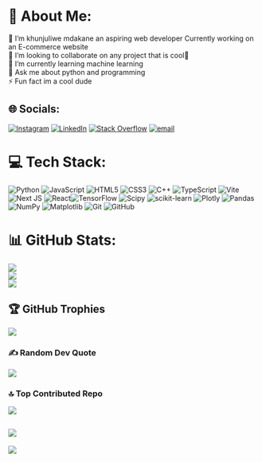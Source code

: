 # 💫 About Me:
🔭 I’m khunjuliwe mdakane an aspiring web developer 
Currently working on an E-commerce website<br>👯 I’m looking to collaborate on any project that is cool🤝 <br>🌱 I’m currently learning machine learning<br>💬 Ask me about python and programming<br>⚡ Fun fact im a cool dude 


## 🌐 Socials:
[![Instagram](https://img.shields.io/badge/Instagram-%23E4405F.svg?logo=Instagram&logoColor=white)](https://instagram.com/zaynex00) [![LinkedIn](https://img.shields.io/badge/LinkedIn-%230077B5.svg?logo=linkedin&logoColor=white)](https://linkedin.com/in/khunjuliwemdakane ) [![Stack Overflow](https://img.shields.io/badge/-Stackoverflow-FE7A16?logo=stack-overflow&logoColor=white)](https://stackoverflow.com/users/22734909) [![email](https://img.shields.io/badge/Email-D14836?logo=gmail&logoColor=white)](mailto:zondokhunjuliwe246@gmail.com) 

# 💻 Tech Stack:
![Python](https://img.shields.io/badge/python-3670A0?style=for-the-badge&logo=python&logoColor=ffdd54) ![JavaScript](https://img.shields.io/badge/javascript-%23323330.svg?style=for-the-badge&logo=javascript&logoColor=%23F7DF1E)  ![HTML5](https://img.shields.io/badge/html5-%23E34F26.svg?style=for-the-badge&logo=html5&logoColor=white) ![CSS3](https://img.shields.io/badge/css3-%231572B6.svg?style=for-the-badge&logo=css3&logoColor=white) ![C++](https://img.shields.io/badge/c++-%2300599C.svg?style=for-the-badge&logo=c%2B%2B&logoColor=white) ![TypeScript](https://img.shields.io/badge/typescript-%23007ACC.svg?style=for-the-badge&logo=typescript&logoColor=white) ![Vite](https://img.shields.io/badge/vite-%23646CFF.svg?style=for-the-badge&logo=vite&logoColor=white) ![Next JS](https://img.shields.io/badge/Next-black?style=for-the-badge&logo=next.js&logoColor=white) ![React](https://img.shields.io/badge/react-%2320232a.svg?style=for-the-badge&logo=react&logoColor=%2361DAFB)![TensorFlow](https://img.shields.io/badge/TensorFlow-%23FF6F00.svg?style=for-the-badge&logo=TensorFlow&logoColor=white) ![Scipy](https://img.shields.io/badge/SciPy-%230C55A5.svg?style=for-the-badge&logo=scipy&logoColor=%white) ![scikit-learn](https://img.shields.io/badge/scikit--learn-%23F7931E.svg?style=for-the-badge&logo=scikit-learn&logoColor=white) ![Plotly](https://img.shields.io/badge/Plotly-%233F4F75.svg?style=for-the-badge&logo=plotly&logoColor=white) ![Pandas](https://img.shields.io/badge/pandas-%23150458.svg?style=for-the-badge&logo=pandas&logoColor=white) ![NumPy](https://img.shields.io/badge/numpy-%23013243.svg?style=for-the-badge&logo=numpy&logoColor=white) ![Matplotlib](https://img.shields.io/badge/Matplotlib-%23ffffff.svg?style=for-the-badge&logo=Matplotlib&logoColor=black) ![Git](https://img.shields.io/badge/git-%23F05033.svg?style=for-the-badge&logo=git&logoColor=white) ![GitHub](https://img.shields.io/badge/github-%23121011.svg?style=for-the-badge&logo=github&logoColor=white)
# 📊 GitHub Stats:
![](https://github-readme-stats.vercel.app/api?username=zakzak45&theme=dark&hide_border=false&include_all_commits=true&count_private=false)<br/>
![](https://nirzak-streak-stats.vercel.app/?user=zakzak45&theme=dark&hide_border=false)<br/>
![](https://github-readme-stats.vercel.app/api/top-langs/?username=zakzak45&theme=dark&hide_border=false&include_all_commits=true&count_private=false&layout=compact)

## 🏆 GitHub Trophies
![](https://github-profile-trophy.vercel.app/?username=zakzak45&theme=radical&no-frame=false&no-bg=false&margin-w=4)

### ✍️ Random Dev Quote
![](https://quotes-github-readme.vercel.app/api?type=horizontal&theme=radical)

### 🔝 Top Contributed Repo
![](https://github-contributor-stats.vercel.app/api?username=zakzak45&limit=5&theme=dark&combine_all_yearly_contributions=true)

![](https://leetcard.jacoblin.cool/zakzak45?ext=heatmap)
---
[![](https://visitcount.itsvg.in/api?id=zakzak45&icon=0&color=0)](https://visitcount.itsvg.in)

<!-- Proudly created with GPRM ( https://gprm.itsvg.in ) -->
